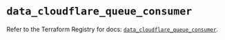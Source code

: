 # `data_cloudflare_queue_consumer`

Refer to the Terraform Registry for docs: [`data_cloudflare_queue_consumer`](https://registry.terraform.io/providers/cloudflare/cloudflare/5.8.4/docs/data-sources/queue_consumer).
